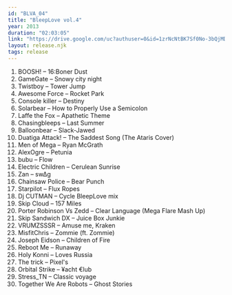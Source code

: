 ```yaml
---
id: "BLVA_04"
title: "BleepLove vol.4"
year: 2013
duration: "02:03:05"
link: "https://drive.google.com/uc?authuser=0&id=1zrNcNtBK7Sf0No-3bQjMDxqhEKPJucwi&export=download"
layout: release.njk
tags: release
---
```


01. BOOSH! – 16:Boner Dust
02. GameGate – Snowy city night
03. Twistboy – Tower Jump
04. Awesome Force – Rocket Park
05. Console killer – Destiny
06. Solarbear – How to Properly Use a Semicolon
07. Laffe the Fox – Apathetic Theme
08. Chasingbleeps – Last Summer
09. Balloonbear – Slack-Jawed
10. Duatiga Attack! – The Saddest Song (The Ataris Cover)
11. Men of Mega – Ryan McGrath
12. AlexOgre – Petunia
13. bubu – Flow
14. Electric Children – Cerulean Sunrise
15. Zan – sw∆g
16. Chainsaw Police – Bear Punch
17. Starpilot – Flux Ropes
18. Dj CUTMAN – Cycle BleepLove mix
19. Skip Cloud – 157 Miles
20. Porter Robinson Vs Zedd – Clear Language (Mega Flare Mash Up)
21. Skip Sandwich DX – Juice Box Junkie
22. VRUMZSSSR – Amuse me, Kraken
23. MisfitChris – Zommie (ft. Zommie)
24. Joseph Eidson – Children of Fire
25. Reboot Me – Runaway
26. Holy Konni – Loves Russia
27. The trick – Pixel's
28. Orbital Strike – ¥acht €lub
29. Stress_TN – Classic voyage
30. Together We Are Robots – Ghost Stories